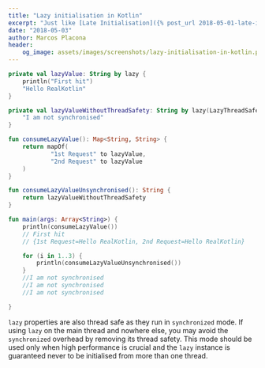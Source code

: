 ```yaml
---
title: "Lazy initialisation in Kotlin"
excerpt: "Just like [Late Initialisation]({% post_url 2018-05-01-late-initialisation-in-kotlin %}) `lazy` lets you initialise a property only when you need it, but it also remembers its value for future calls."
date: "2018-05-03"
author: Marcos Placona
header:
    og_image: assets/images/screenshots/lazy-initialisation-in-kotlin.png
---
```


```kotlin
private val lazyValue: String by lazy {
    println("First hit")
    "Hello RealKotlin"
}

private val lazyValueWithoutThreadSafety: String by lazy(LazyThreadSafetyMode.NONE){
    "I am not synchronised"
}

fun consumeLazyValue(): Map<String, String> {
    return mapOf(
            "1st Request" to lazyValue,
            "2nd Request" to lazyValue
    )
}

fun consumeLazyValueUnsynchronised(): String {
    return lazyValueWithoutThreadSafety
}

fun main(args: Array<String>) {
    println(consumeLazyValue())
    // First hit
    // {1st Request=Hello RealKotlin, 2nd Request=Hello RealKotlin}

    for (i in 1..3) {
        println(consumeLazyValueUnsynchronised())
    }
    //I am not synchronised
    //I am not synchronised
    //I am not synchronised

}
```

`lazy` properties are also thread safe as they run in `synchronized` mode. If using `lazy` on the main thread and nowhere else, you may avoid the `synchronized` overhead by removing its thread safety. This mode should be used only when high performance is crucial and the `lazy` instance is guaranteed never to be initialised from more than one thread.
